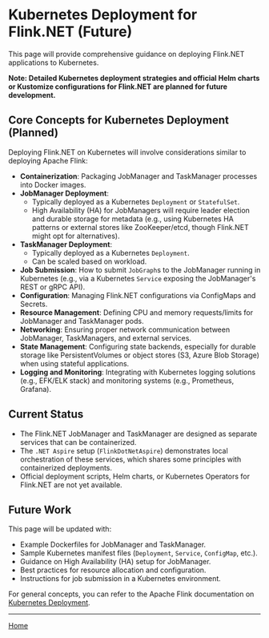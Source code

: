 # Kubernetes Deployment for Flink.NET (Future)

This page will provide comprehensive guidance on deploying Flink.NET applications to Kubernetes.

**Note: Detailed Kubernetes deployment strategies and official Helm charts or Kustomize configurations for Flink.NET are planned for future development.**

## Core Concepts for Kubernetes Deployment (Planned)

Deploying Flink.NET on Kubernetes will involve considerations similar to deploying Apache Flink:

*   **Containerization**: Packaging JobManager and TaskManager processes into Docker images.
*   **JobManager Deployment**:
    *   Typically deployed as a Kubernetes `Deployment` or `StatefulSet`.
    *   High Availability (HA) for JobManagers will require leader election and durable storage for metadata (e.g., using Kubernetes HA patterns or external stores like ZooKeeper/etcd, though Flink.NET might opt for alternatives).
*   **TaskManager Deployment**:
    *   Typically deployed as a Kubernetes `Deployment`.
    *   Can be scaled based on workload.
*   **Job Submission**: How to submit `JobGraph`s to the JobManager running in Kubernetes (e.g., via a Kubernetes `Service` exposing the JobManager's REST or gRPC API).
*   **Configuration**: Managing Flink.NET configurations via ConfigMaps and Secrets.
*   **Resource Management**: Defining CPU and memory requests/limits for JobManager and TaskManager pods.
*   **Networking**: Ensuring proper network communication between JobManager, TaskManagers, and external services.
*   **State Management**: Configuring state backends, especially for durable storage like PersistentVolumes or object stores (S3, Azure Blob Storage) when using stateful applications.
*   **Logging and Monitoring**: Integrating with Kubernetes logging solutions (e.g., EFK/ELK stack) and monitoring systems (e.g., Prometheus, Grafana).

## Current Status

*   The Flink.NET JobManager and TaskManager are designed as separate services that can be containerized.
*   The `.NET Aspire` setup (`FlinkDotNetAspire`) demonstrates local orchestration of these services, which shares some principles with containerized deployments.
*   Official deployment scripts, Helm charts, or Kubernetes Operators for Flink.NET are not yet available.

## Future Work

This page will be updated with:
*   Example Dockerfiles for JobManager and TaskManager.
*   Sample Kubernetes manifest files (`Deployment`, `Service`, `ConfigMap`, etc.).
*   Guidance on High Availability (HA) setup for JobManager.
*   Best practices for resource allocation and configuration.
*   Instructions for job submission in a Kubernetes environment.

For general concepts, you can refer to the Apache Flink documentation on [Kubernetes Deployment](https://nightlies.apache.org/flink/flink-docs-stable/docs/deployment/resource-providers/native_kubernetes/).

---
[Home](https://github.com/devstress/FLINK.NET/blob/main/docs/wiki/Wiki-Structure-Outline.md)
